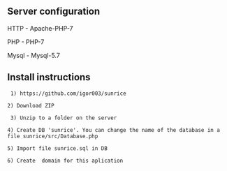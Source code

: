 ## Server configuration
 HTTP - Apache-PHP-7 
 
 PHP - PHP-7
 
 Mysql - Mysql-5.7
## Install instructions
``` 1) https://github.com/igor003/sunrice```  

``` 2) Download ZIP ``` 

``` 3) Unzip to a folder on the server```

```4) Create DB 'sunrice'. You can change the name of the database in a file sunrice/src/Database.php```

```5) Import file sunrice.sql in DB ```

```6) Create  domain for this aplication```